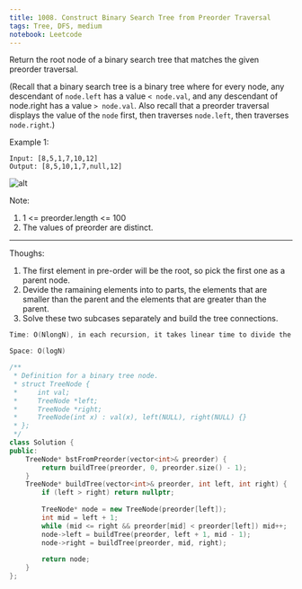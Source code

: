 ```yaml
---
title: 1008. Construct Binary Search Tree from Preorder Traversal
tags: Tree, DFS, medium
notebook: Leetcode
---
```


Return the root node of a binary search tree that matches the given preorder traversal.

(Recall that a binary search tree is a binary tree where for every node, any descendant of `node.left` has a value `< node.val`, and any descendant of node.right has a value `> node.val`.  Also recall that a preorder traversal displays the value of the `node` first, then traverses `node.left`, then traverses `node.right`.)

 

Example 1:
```
Input: [8,5,1,7,10,12]
Output: [8,5,10,1,7,null,12]
```
![alt](https://assets.leetcode.com/uploads/2019/03/06/1266.png)

Note: 
1. 1 <= preorder.length <= 100
2. The values of preorder are distinct.
----------
Thoughs:
1. The first element in pre-order will be the root, so pick the first one as a parent node.
2. Devide the ramaining elements into to parts, the elements that are smaller than the parent and the elements that are greater than the parent.
3. Solve these two subcases separately and build the tree connections.

```c++
Time: O(NlongN), in each recursion, it takes linear time to divide the array into two. Totally logN levels of recursion

Space: O(logN)

/**
 * Definition for a binary tree node.
 * struct TreeNode {
 *     int val;
 *     TreeNode *left;
 *     TreeNode *right;
 *     TreeNode(int x) : val(x), left(NULL), right(NULL) {}
 * };
 */
class Solution {
public:
    TreeNode* bstFromPreorder(vector<int>& preorder) {
        return buildTree(preorder, 0, preorder.size() - 1);
    }
    TreeNode* buildTree(vector<int>& preorder, int left, int right) {
        if (left > right) return nullptr;
        
        TreeNode* node = new TreeNode(preorder[left]);
        int mid = left + 1;
        while (mid <= right && preorder[mid] < preorder[left]) mid++;
        node->left = buildTree(preorder, left + 1, mid - 1);
        node->right = buildTree(preorder, mid, right);
        
        return node;
    }
};

```
